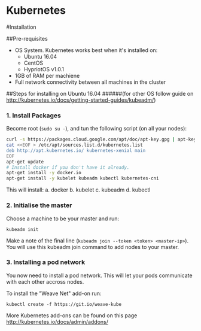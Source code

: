 # Kubernetes

#Installation

##Pre-requisites
 - OS System. Kubernetes works best when it's installed on:
   - Ubuntu 16.04
   - CentOS
   - HypriotOS v1.0.1
 - 1GB of RAM per machiene
 - Full network connectivity between all machines in the cluster
 
##Steps for installing on Ubuntu 16.04 
######(for other OS follow guide on http://kubernetes.io/docs/getting-started-guides/kubeadm/)
### 1. Install Packages
  Become root (`sudo su -`), and tun the following script (on all your nodes):
```bash
curl -s https://packages.cloud.google.com/apt/doc/apt-key.gpg | apt-key add -
cat <<EOF > /etc/apt/sources.list.d/kubernetes.list
deb http://apt.kubernetes.io/ kubernetes-xenial main
EOF
apt-get update
# Install docker if you don't have it already.
apt-get install -y docker.io
apt-get install -y kubelet kubeadm kubectl kubernetes-cni
```
  This will install:
   a. docker
   b. kubelet
   c. kubeadm
   d. kubectl
### 2. Initialise the master
  Choose a machine to be your master and run:
   ```
   kubeadm init
   ```
  Make a note of the final line (`kubeadm join --token <token> <master-ip>`). You will use this kubeadm join command to add nodes to your master.
### 3. Installing a pod network
  You now need to install a pod network. This will let your pods communicate with each other accross nodes.
  
  To install the "Weave Net" add-on run:
  ```
  kubectl create -f https://git.io/weave-kube
  ```
  More Kubernetes add-ons can be found on this page http://kubernetes.io/docs/admin/addons/
  
